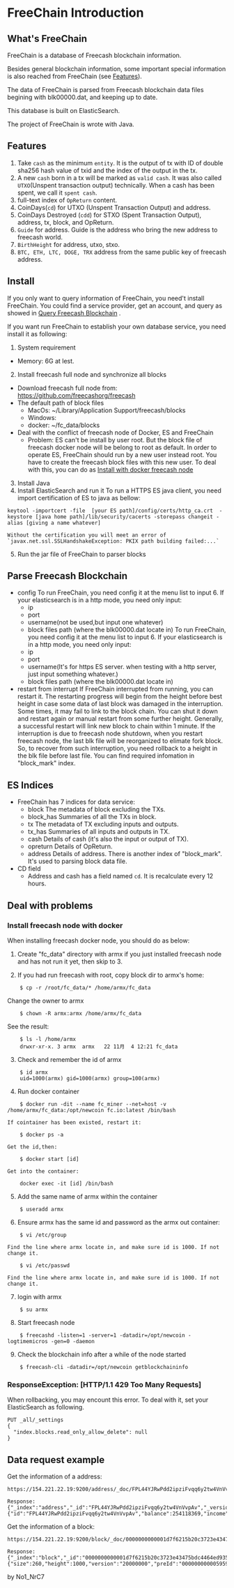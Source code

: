# FreeChain Introduction

## What's FreeChain

FreeChain is a database of Freecash blockchain information.

Besides general blockchain information, some important special information is also reached from FreeChain (see [Features](features)).

The data of FreeChain is parsed from Freecash blockchain data files begining with blk00000.dat, and keeping up to date.

This database is built on ElasticSearch.

The project of FreeChain is wrote with Java.

## Features

1. Take `cash` as the minimum `entity`. It is the output of tx with ID of double sha256 hash value of txid and the index of the output in the tx.
2. A new `cash` born in a tx will be marked as `valid cash`. It was also called `UTXO`(Unspent transaction output) technically. When a cash has been spent, we call it `spent cash`.
3. full-text index of `OpReturn` content.
4. CoinDays(`cd`) for UTXO (Unspent Transaction Output) and address.
5. CoinDays Destroyed (`cdd`) for STXO (Spent Transaction Output), address, tx, block, and OpReturn.
6. `Guide` for address. Guide is the address who bring the new address to freecash world.
7. `BirthHeight` for address, utxo, stxo.
8. `BTC, ETH, LTC, DOGE, TRX` address from the same public key of freecash address.

## Install

If you only want to query information of FreeChain, you need't install FreeChain. You could find a service provider, get an account, and query as showed in [Query Freecash Blockchain](query-Freecash-Blockchain) .

If you want run FreeChain to establish your own database service, you need install it as following:

1. System requirement
* Memory: 6G at lest.
2. Install freecash full node and synchronize all blocks
* Download freecash full node from: https://github.com/freecashorg/freecash
* The default path of block files
	- MacOs: ~/Library/Application Support/freecash/blocks
	- Windows: 
	- docker: ~/fc_data/blocks
* Deal with the conflict of freecash node of Docker, ES and FreeChain
	- Problem: ES can't be install by user root. But the block file of freecash docker node will be belong to root as default. In order to operate ES, FreeChain should run by a new user instead root. You have to create the freecash block files with this new user. To deal with this, you can do as [Install with docker freecash node](install-with-docker-freecash-node)
3. Install Java
4. Install ElasticSearch and run it
	To run a HTTPS ES java client, you need import certification of ES to java as bellow:

```
keytool -importcert -file  [your ES path]/config/certs/http_ca.crt  -keystore [java home path]/lib/security/cacerts -storepass changeit -alias [giving a name whatever]

```

	Without the certification you will meet an error of `javax.net.ssl.SSLHandshakeException: PKIX path building failed:...`
	
5. Run the jar file of FreeChain to parser blocks

## Parse Freecash Blockchain
* config
	To run FreeChain, you need config it at the menu list to input 6.
	If your elasticsearch is in a http mode, you need only input:
	- ip
	- port
	- username(not be used,but input one whatever)
	- block files path (where the blk00000.dat locate in)
	To run FreeChain, you need config it at the menu list to input 6.
	If your elasticsearch is in a http mode, you need only input:
	- ip
	- port
	- username(It's for https ES server. when testing with a http server, just input something whatever.)
	- block files path (where the blk00000.dat locate in)
* restart from interrupt
	If FreeChain interrupted from running, you can restart it. The restarting progress will begin from the height before best height in case some data of last block was damaged in the interruption.
	Some times, it may fail to link to the block chain. You can shut it down and restart again or manual restart from some further height. Generally, a successful restart will link new block to chain within 1 minute.
	If the interruption is due to freecash node shutdown, when you restart freecash node, the last blk file will be reorganized to elimate fork block. So, to recover from such interruption, you need rollback to a height in the blk file before last file. You can find required infomation in "block_mark" index.

## ES Indices
* FreeChain has 7 indices for data service:
	- block 		The metadata of block excluding the TXs.
	- block_has 	Summaries of all the TXs in block.
	- tx			The metadata of TX excluding inputs and outputs.
	- tx_has		Summaries of all inputs and outputs in TX.
	- cash			Details of cash (it's also the input or output of TX).
	- opreturn		Details of OpReturn.
	- address		Details of address.
	There is another index of "block_mark". It's used to parsing block data file. 
* CD field
	- Address and cash has a field named `cd`. It is recalculate every 12 hours. 
## Deal with problems
### Install freecash node with docker
When installing freecash docker node, you should do as below:

1. Create "fc_data" directory with armx if you just installed freecash node and has not run it yet, then skip to 3.
 
2. If you had run freecash with root, copy block dir to armx's home:

```
	$ cp -r /root/fc_data/* /home/armx/fc_data
```
Change the owner to armx

```
	$ chown -R armx:armx /home/armx/fc_data
```
See the result:

```
	$ ls -l /home/armx
	drwxr-xr-x. 3 armx  armx   22 11月  4 12:21 fc_data
```
3. Check and remember the id of armx

```
	$ id armx
	uid=1000(armx) gid=1000(armx) group=100(armx)
```
4. Run docker container

```
	$ docker run -dit --name fc_miner --net=host -v /home/armx/fc_data:/opt/newcoin fc.io:latest /bin/bash
```
	If cointainer has been existed, restart it:
	
```
	$ docker ps -a
```
	Get the id,then:
	
```
	$ docker start [id]
```
	Get into the container:
```
	docker exec -it [id] /bin/bash
```

5. Add the same name of armx within the container

```
	$ useradd armx
```
6. Ensure armx has the same id and password as the armx out container: 

```
	$ vi /etc/group
```
	Find the line where armx locate in, and make sure id is 1000. If not change it.
```
	$ vi /etc/passwd
```
	Find the line where armx locate in, and make sure id is 1000. If not change it.
7. login with armx

```
	$ su armx
```
8. Start freecash node

```
	$ freecashd -listen=1 -server=1 -datadir=/opt/newcoin -logtimemicros -gen=0 -daemon
```
9. Check the blockchain info after a while of the node started 

```
	$ freecash-cli -datadir=/opt/newcoin getblockchaininfo
```
### ResponseException: [HTTP/1.1 429 Too Many Requests]

When rollbacking, you may encount this error. To deal with it, set your ElasticSearch as following.

```
PUT _all/_settings
{
  "index.blocks.read_only_allow_delete": null
}
```
## Data request example

Get the information of a address:

```
https://154.221.22.19:9200/address/_doc/FPL44YJRwPdd2ipziFvqq6y2tw4VnVvpAv

Response:
{"_index":"address","_id":"FPL44YJRwPdd2ipziFvqq6y2tw4VnVvpAv","_version":70,"_seq_no":607880,"_primary_term":1,"found":true,"_source":{"id":"FPL44YJRwPdd2ipziFvqq6y2tw4VnVvpAv","balance":254118369,"income":428331192962,"expend":428077074593,"guide":"FQXH8X7mwzg6K4WAH8CAGwq2c1eWpcUqej","birthHeight":19773,"lastHeight":164474,"cdd":62,"cd":0,"utxo":30}}
```

Get the information of a block:

```
https://154.221.22.19:9200/block/_doc/0000000000001d7f6215b20c3723e43475bdc4464ed9358e65c2f85bd1ee5db7

Response:
{"_index":"block","_id":"0000000000001d7f6215b20c3723e43475bdc4464ed9358e65c2f85bd1ee5db7","_version":1,"_seq_no":1000,"_primary_term":1,"found":true,"_source":{"size":260,"height":1000,"version":"20000000","preId":"000000000005959261b0364cdc4b47a5631c325348a36c6604ff94c398ef4a98","merkleRoot":"ffd3ef54da94500c808aaa433b8cc5606788da83502df1fb6cd5ef30f51da751","time":1577869350,"diffTarget":456812732,"nonce":1258916810,"txCount":1,"id":"0000000000001d7f6215b20c3723e43475bdc4464ed9358e65c2f85bd1ee5db7","inValueT":0,"outValueT":5000000000,"fee":0,"cdd":0}}
```

by No1_NrC7

